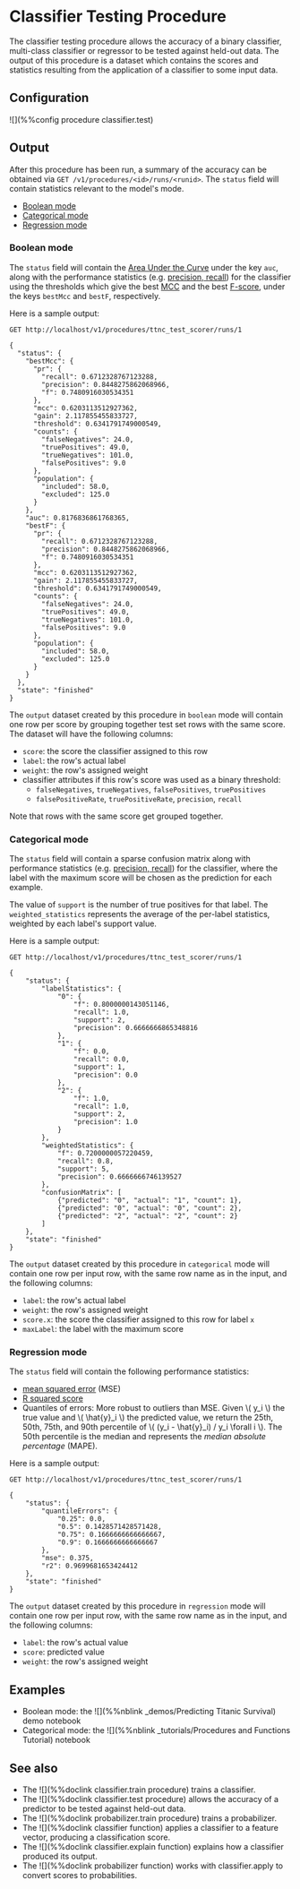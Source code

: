 # Classifier Testing Procedure

The classifier testing procedure allows the accuracy of a binary classifier, multi-class classifier or regressor  to be tested against held-out data. The output of this procedure is a dataset which contains the scores and statistics resulting from the application of a classifier to some input data.

## Configuration

![](%%config procedure classifier.test)

## Output

After this procedure has been run, a summary of the accuracy can be obtained via 
`GET /v1/procedures/<id>/runs/<runid>`. The `status` field will contain statistics relevant
to the model's mode.

- <a href="#boolean">Boolean mode</a>
- <a href="#categorical">Categorical mode</a>
- <a href="#regression">Regression mode</a>

### <a name="boolean"></a>Boolean mode

The `status` field will contain the [Area
Under the Curve](http://en.wikipedia.org/wiki/Receiver_operating_characteristic#Area_under_the_curve) under the key `auc`, along with the performance statistics (e.g. [precision, recall](http://en.wikipedia.org/wiki/Precision_and_recall)) for the classifier using
the thresholds which give the best [MCC](http://en.wikipedia.org/wiki/Matthews_correlation_coefficient) and the best [F-score](http://en.wikipedia.org/wiki/F1_score), under the keys `bestMcc` and
`bestF`, respectively.

Here is a sample output:

```
GET http://localhost/v1/procedures/ttnc_test_scorer/runs/1

{
  "status": {
    "bestMcc": {
      "pr": {
        "recall": 0.6712328767123288, 
        "precision": 0.8448275862068966, 
        "f": 0.7480916030534351
      }, 
      "mcc": 0.6203113512927362, 
      "gain": 2.117855455833727, 
      "threshold": 0.6341791749000549, 
      "counts": {
        "falseNegatives": 24.0, 
        "truePositives": 49.0, 
        "trueNegatives": 101.0, 
        "falsePositives": 9.0
      }, 
      "population": {
        "included": 58.0, 
        "excluded": 125.0
      }
    }, 
    "auc": 0.8176836861768365, 
    "bestF": {
      "pr": {
        "recall": 0.6712328767123288, 
        "precision": 0.8448275862068966, 
        "f": 0.7480916030534351
      }, 
      "mcc": 0.6203113512927362, 
      "gain": 2.117855455833727, 
      "threshold": 0.6341791749000549, 
      "counts": {
        "falseNegatives": 24.0, 
        "truePositives": 49.0, 
        "trueNegatives": 101.0, 
        "falsePositives": 9.0
      }, 
      "population": {
        "included": 58.0, 
        "excluded": 125.0
      }
    }
  }, 
  "state": "finished"
}

```

The `output` dataset created by this procedure in `boolean` mode 
will contain one row per score by grouping together test set rows
with the same score. The dataset will have the following columns:

* `score`: the score the classifier assigned to this row
* `label`: the row's actual label
* `weight`: the row's assigned weight
* classifier attributes if this row's score was used as a binary threshold:
  * `falseNegatives`, `trueNegatives`, `falsePositives`, `truePositives`
  * `falsePositiveRate`, `truePositiveRate`, `precision`, `recall`

Note that rows with the same score get grouped together.

### <a name="categorical"></a>Categorical mode

The `status` field will contain a sparse confusion matrix along with performance 
statistics (e.g. [precision, recall](http://en.wikipedia.org/wiki/Precision_and_recall)) 
for the classifier, where the label with the maximum score will be chosen as the
prediction for each example. 

The value of `support` is the number of true positives
for that label. The `weighted_statistics` represents the average of the 
per-label statistics, weighted by each label's support value.

Here is a sample output:

```
GET http://localhost/v1/procedures/ttnc_test_scorer/runs/1

{
    "status": {
        "labelStatistics": {
            "0": {
                "f": 0.8000000143051146,
                "recall": 1.0,
                "support": 2,
                "precision": 0.6666666865348816
            },
            "1": {
                "f": 0.0,
                "recall": 0.0,
                "support": 1,
                "precision": 0.0
            },
            "2": {
                "f": 1.0,
                "recall": 1.0,
                "support": 2,
                "precision": 1.0
            }
        },
        "weightedStatistics": {
            "f": 0.7200000057220459,
            "recall": 0.8,
            "support": 5,
            "precision": 0.6666666746139527
        },
        "confusionMatrix": [
            {"predicted": "0", "actual": "1", "count": 1},
            {"predicted": "0", "actual": "0", "count": 2},
            {"predicted": "2", "actual": "2", "count": 2}
        ]
    },
    "state": "finished"
}
```

The `output` dataset created by this procedure in `categorical` mode 
will contain one row per input row, 
with the same row name as in the input, and the following columns:

* `label`: the row's actual label
* `weight`: the row's assigned weight
* `score.x`: the score the classifier assigned to this row for label `x`
* `maxLabel`: the label with the maximum score


### <a name="regression"></a>Regression mode

The `status` field will contain the following performance statistics:

- [mean squared error](https://en.wikipedia.org/wiki/Mean_squared_error) (MSE)
- [R squared score](https://en.wikipedia.org/wiki/Coefficient_of_determination)
- Quantiles of errors: More robust to outliers than MSE. Given \\( y_i \\) the true 
value and \\( \hat{y}_i \\) the predicted value, we return the 25th, 50th, 75th, and 90th
percentile of \\( (y_i - \hat{y}_i) / y_i \forall i \\). The 50th percentile is
the median and represents the *median absolute percentage* (MAPE).

Here is a sample output:

```
GET http://localhost/v1/procedures/ttnc_test_scorer/runs/1

{
    "status": {
        "quantileErrors": {
            "0.25": 0.0,
            "0.5": 0.1428571428571428,
            "0.75": 0.1666666666666667,
            "0.9": 0.1666666666666667
        },
        "mse": 0.375,
        "r2": 0.9699681653424412
    },
    "state": "finished"
}
```

The `output` dataset created by this procedure in `regression` mode 
will contain one row per input row, 
with the same row name as in the input, and the following columns:

* `label`: the row's actual value
* `score`: predicted value
* `weight`: the row's assigned weight

## Examples

* Boolean mode: the ![](%%nblink _demos/Predicting Titanic Survival) demo notebook
* Categorical mode: the ![](%%nblink _tutorials/Procedures and Functions Tutorial) notebook

## See also

* The ![](%%doclink classifier.train procedure) trains a classifier.
* The ![](%%doclink classifier.test procedure) allows the accuracy of a predictor to be tested against
held-out data.
* The ![](%%doclink probabilizer.train procedure) trains a probabilizer.
* The ![](%%doclink classifier function) applies a classifier to a feature vector, producing a classification score.
* The ![](%%doclink classifier.explain function) explains how a classifier produced its output.
* The ![](%%doclink probabilizer function) works with classifier.apply to convert scores to probabilities.
